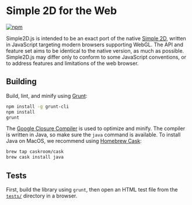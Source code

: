 # Simple 2D for the Web

[![npm](https://img.shields.io/npm/v/simple2d.svg?maxAge=2592000)](https://www.npmjs.com/package/simple2d)

Simple2D.js is intended to be an exact port of the native [Simple 2D](github/simple2d/simple2d), written in JavaScript targeting modern browsers supporting WebGL. The API and feature set aims to be identical to the native version, as much as possible. Simple2D.js may differ only to conform to some JavaScript conventions, or to address features and limitations of the web browser.

## Building

Build, lint, and minify using [Grunt](http://gruntjs.com):

```bash
npm install -g grunt-cli
npm install
grunt
```

The [Google Closure Compiler](https://developers.google.com/closure/compiler/) is used to optimize and minify. The compiler is written in Java, so make sure the `java` command is available. To install Java on MacOS, we recommend using [Homebrew Cask](http://caskroom.io):

```bash
brew tap caskroom/cask
brew cask install java
```

## Tests

First, build the library using `grunt`, then open an HTML test file from the [`tests/`](tests/) directory in a browser.
